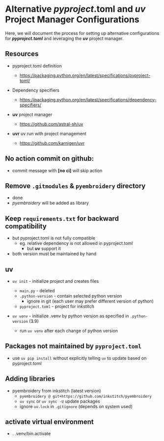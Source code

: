 

# Alternative *pyproject*.toml and *uv* Project Manager Configurations

Here, we will document the process for setting up alternative configurations for ***pyproject.toml*** and leveraging the ***uv*** project manager.

## Resources
* pyproject.toml definition
  * https://packaging.python.org/en/latest/specifications/pyproject-toml/
* Dependency specifiers
  * https://packaging.python.org/en/latest/specifications/dependency-specifiers/

* **uv** project manager
  * https://github.com/astral-sh/uv

* **uvr** uv run with project management
  * https://github.com/karnigen/uvr

## No action commit on github:
* commit message with **[no ci]** will skip action

## Remove `.gitmodules` & `pyembroidery` directory
* done
* *pyembroidery* will be added as library

## Keep `requirements.txt` for backward compatibility
* but pyproject.toml is not fully compatible
  * eg. relative dependency is not allowed in pyproject.toml
    * but **uv** support it
* both version must be maintained by hand

## uv
* `uv init` - initialize project and creates files
  * `main.py` - deleted
  * `.python-version` - contain selected python version
    * ignore in git (each user may prefer different version of python)
  * `pyproject.toml` - project for inkstitch

* `uv venv` - initialize .venv by python version as specified in `.python-version` (3.9)
  * run `uv venv` after each change of python version

## Packages not maintained by `pyproject.toml`
* use `uv pip install`  without explicitly telling `uv` to update based on pyproject.toml

## Adding libraries
* pyembroidery from inkstitch (latest version)
  * `pyembroidery @ git+https://github.com/inkstitch/pyembroidery`
  * `uv sync` or `uv sync -U` update packages
  * ignore `uv.lock` in `.gitignore` (depends on system used)

## activate virtual environment
* . .venv/bin.activate


